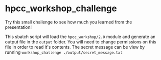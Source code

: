 # hpcc_workshop_challenge

Try this small challenge to see how much you learned from the presentation!

This sbatch script will load the `hpcc_workshop/2.0` module and generate an output file in the `output` folder.
You will need to change permissions on this file in order to read it's contents.
The secret message can be view by running `workshop_challenge ./output/secret_message.txt`
